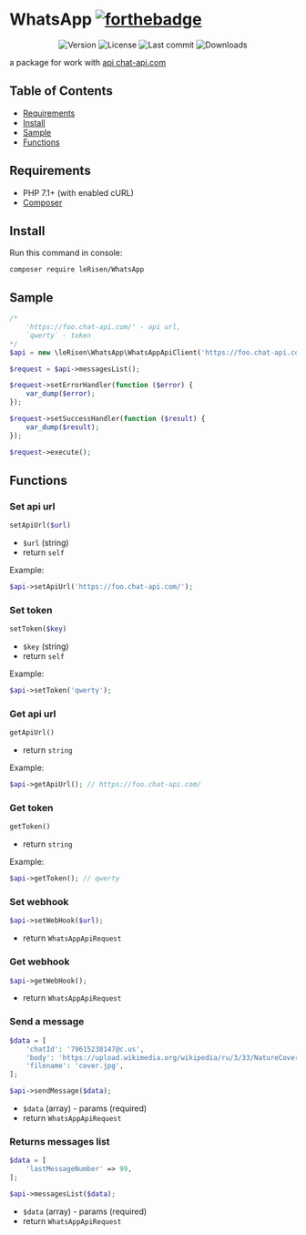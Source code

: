 # WhatsApp [![forthebadge](http://forthebadge.com/images/badges/built-with-love.svg)](http://forthebadge.com)

<p align="center">
    <img src="https://poser.pugx.org/le-risen/WhatsApp/v/stable.svg" alt="Version">
    <img src="https://poser.pugx.org/le-risen/WhatsApp/license.svg" alt="License">
    <img src="https://img.shields.io/github/last-commit/leRisen/WhatsApp/master.svg" alt="Last commit">
    <img src="https://poser.pugx.org/le-risen/WhatsApp/downloads.svg" alt="Downloads">
</p>

a package for work with [api chat-api.com](https://chat-api.com)

## Table of Contents
- [Requirements](#requirements)
- [Install](#install)
- [Sample](#sample)
- [Functions](#functions)

## Requirements
- PHP 7.1+ (with enabled cURL)
- [Composer](https://getcomposer.org)

## Install

Run this command in console:
```
composer require leRisen/WhatsApp
```

## Sample

```php
/*
    'https://foo.chat-api.com/' - api url,
    `qwerty` - token
*/
$api = new \leRisen\WhatsApp\WhatsAppApiClient('https://foo.chat-api.com/', 'qwerty');

$request = $api->messagesList();

$request->setErrorHandler(function ($error) {
    var_dump($error);
});

$request->setSuccessHandler(function ($result) {
    var_dump($result);
});

$request->execute();
```

## Functions

### Set api url

```php
setApiUrl($url)
```
 - `$url` (string)
 - return `self`

Example:
```php
$api->setApiUrl('https://foo.chat-api.com/');
```

### Set token

```php
setToken($key)
```
 - `$key` (string)
 - return `self`
 
Example:
```php
$api->setToken('qwerty');
```

### Get api url

```php
getApiUrl()
```
 - return `string`

Example:
```php
$api->getApiUrl(); // https://foo.chat-api.com/
```

### Get token

```php
getToken()
```
 - return `string`

Example:
```php
$api->getToken(); // qwerty
```

### Set webhook

```php
$api->setWebHook($url);
```
 - return `WhatsAppApiRequest`

### Get webhook

```php
$api->getWebHook();
```
 - return `WhatsAppApiRequest`

### Send a message

```php
$data = [
    'chatId': '79615238147@c.us',
    'body': 'https://upload.wikimedia.org/wikipedia/ru/3/33/NatureCover2001.jpg',
    'filename': 'cover.jpg',
];

$api->sendMessage($data);
```
 - `$data` (array) - params (required)
 - return `WhatsAppApiRequest`

### Returns messages list

```php
$data = [
    'lastMessageNumber' => 99,
];

$api->messagesList($data);
```
 - `$data` (array) - params (required)
 - return `WhatsAppApiRequest`
